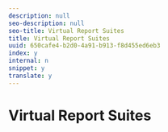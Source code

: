 ```yaml
---
description: null
seo-description: null
seo-title: Virtual Report Suites
title: Virtual Report Suites
uuid: 650cafe4-b2d0-4a91-b913-f8d455ed6eb3
index: y
internal: n
snippet: y
translate: y
---
```


# Virtual Report Suites


